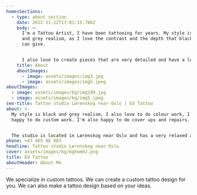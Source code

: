 ```yaml
---
homesSections:
  - type: about section
    date: 2022-11-22T17:01:15.786Z
    body: >-
      I'm a Tattoo Artist, I have been tattooing for years. My style is black
      and grey realism, as I love the contrast and the depth that black and grey
      can give. 


      I also love to create pieces that are very detailed and have a lot of depth to them. I'm always happy to do custom work, so if you have an idea for a tattoo that you would like to get, please get in touch and we can discuss it.
    title: About
    aboutImages:
      - image: assets/images/img3.jpg
      - image: assets/images/img5.jpeg
aboutImages:
  - image: assets/images/bg/img199.jpg
  - image: assets/images/bg/img5.jpeg
seo-title: Tattoo studio Lørenskog near Oslo | Ed Tattoo
about: >-
  My style is black and grey realism, I also love to do colour work, I'm always
  happy to do custom work. I'm also happy to do cover ups and repairs.


  The studio is located in Lørenskog near Oslo and has a very relaxed and friendly atmosphere. Car parking is available outside the studio.
phone: +47 465 88 983
headline: Tattoo studio Lørenskog near Oslo
cover: assets/images/bg/bghome2.png
title: Ed Tattoo
aboutHeader: About Me
---
```

We specialize in custom tattoos. We can create a custom tattoo design for you. We can also make a tattoo design based on your ideas.